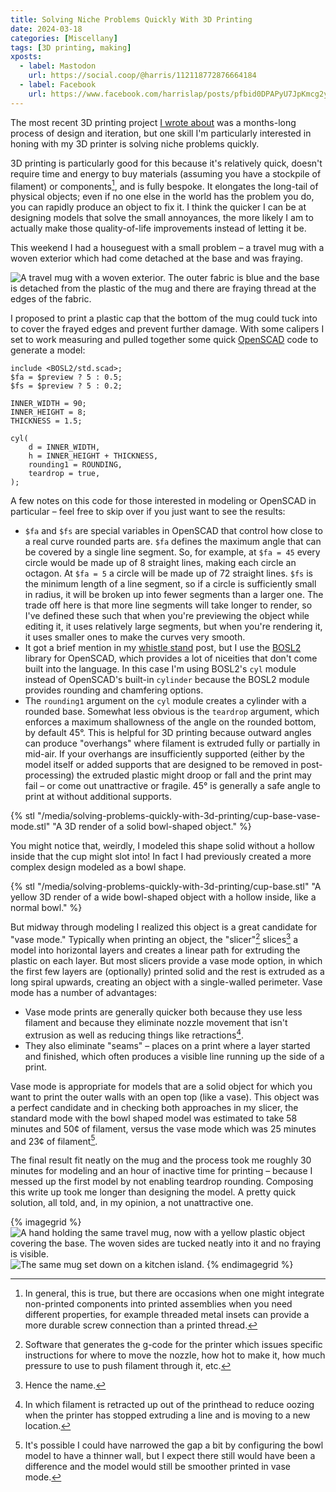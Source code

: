 ```yaml
---
title: Solving Niche Problems Quickly With 3D Printing
date: 2024-03-18
categories: [Miscellany]
tags: [3D printing, making]
xposts:
  - label: Mastodon
    url: https://social.coop/@harris/112118772876664184
  - label: Facebook
    url: https://www.facebook.com/harrislap/posts/pfbid0DPAPyU7JpKmcg2yUbyUomwEa7RJALswJVXaU5UCsZ1Kz9HNnAVRjfUSULVQ2J8XNl
---
```


The most recent 3D printing project [I wrote about][whistlestand] was a months-long process of design and iteration, but one skill I'm particularly interested in honing with my 3D printer is solving niche problems quickly.

[whistlestand]: /2024/03/3d-printed-irish-whistle-stand

3D printing is particularly good for this because it's relatively quick, doesn't require time and energy to buy materials (assuming you have a stockpile of filament) or components[^1], and is fully bespoke. It elongates the long-tail of physical objects; even if no one else in the world has the problem you do, you can rapidly produce an object to fix it. I think the quicker I can be at designing models that solve the small annoyances, the more likely I am to actually make those quality-of-life improvements instead of letting it be.

This weekend I had a houseguest with a small problem – a travel mug with a woven exterior which had come detached at the base and was fraying.

![A travel mug with a woven exterior. The outer fabric is blue and the base is detached from the plastic of the mug and there are fraying thread at the edges of the fabric.](/media/solving-problems-quickly-with-3d-printing/fraying.jpg)

I proposed to print a plastic cap that the bottom of the mug could tuck into to cover the frayed edges and prevent further damage. With some calipers I set to work measuring and pulled together some quick [OpenSCAD] code to generate a model:

[OpenSCAD]: https://www.openscad.org/

```scad
include <BOSL2/std.scad>;
$fa = $preview ? 5 : 0.5;
$fs = $preview ? 5 : 0.2;

INNER_WIDTH = 90;
INNER_HEIGHT = 8;
THICKNESS = 1.5;

cyl(
    d = INNER_WIDTH,
    h = INNER_HEIGHT + THICKNESS,
    rounding1 = ROUNDING,
    teardrop = true,
);
```

A few notes on this code for those interested in modeling or OpenSCAD in particular – feel free to skip over if you just want to see the results:

* `$fa` and `$fs` are special variables in OpenSCAD that control how close to a real curve rounded parts are. `$fa` defines the maximum angle that can be covered by a single line segment. So, for example, at `$fa = 45` every circle would be made up of 8 straight lines, making each circle an octagon. At `$fa = 5` a circle will be made up of 72 straight lines. `$fs` is the minimum length of a line segment, so if a circle is sufficiently small in radius, it will be broken up into fewer segments than a larger one. The trade off here is that more line segments will take longer to render, so I've defined these such that when you're previewing the object while editing it, it uses relatively large segments, but when you're rendering it, it uses smaller ones to make the curves very smooth.
* It got a brief mention in my [whistle stand][whistlestand] post, but I use the [BOSL2][] library for OpenSCAD, which provides a lot of niceities that don't come built into the language. In this case I'm using BOSL2's `cyl` module instead of OpenSCAD's built-in `cylinder` because the BOSL2 module provides rounding and chamfering options.
* The `rounding1` argument on the `cyl` module creates a cylinder with a rounded base. Somewhat less obvious is the `teardrop` argument, which enforces a maximum shallowness of the angle on the rounded bottom, by default 45°. This is helpful for 3D printing because outward angles can produce "overhangs" where filament is extruded fully or partially in mid-air. If your overhangs are insufficiently supported (either by the model itself or added supports that are designed to be removed in post-processing) the extruded plastic might droop or fall and the print may fail – or come out unattractive or fragile. 45° is generally a safe angle to print at without additional supports.

{% stl "/media/solving-problems-quickly-with-3d-printing/cup-base-vase-mode.stl" "A 3D render of a solid bowl-shaped object." %}

You might notice that, weirdly, I modeled this shape solid without a hollow inside that the cup might slot into! In fact I had previously created a more complex design modeled as a bowl shape.


{% stl "/media/solving-problems-quickly-with-3d-printing/cup-base.stl" "A yellow 3D render of a wide bowl-shaped object with a hollow inside, like a normal bowl." %}

But midway through modeling I realized this object is a great candidate for "vase mode." Typically when printing an object, the "slicer"[^2] slices[^3] a model into horizontal layers and creates a linear path for extruding the plastic on each layer. But most slicers provide a vase mode option, in which the first few layers are (optionally) printed solid and the rest is extruded as a long spiral upwards, creating an object with a single-walled perimeter. Vase mode has a number of advantages:

- Vase mode prints are generally quicker both because they use less filament and because they eliminate nozzle movement that isn't extrusion as well as reducing things like retractions[^4].
- They also eliminate "seams" – places on a print where a layer started and finished, which often produces a visible line running up the side of a print.

Vase mode is appropriate for models that are a solid object for which you want to print the outer walls with an open top (like a vase). This object was a perfect candidate and in checking both approaches in my slicer, the standard mode with the bowl shaped model was estimated to take 58 minutes and 50¢ of filament, versus the vase mode which was 25 minutes and 23¢ of filament[^5].

The final result fit neatly on the mug and the process took me roughly 30 minutes for modeling and an hour of inactive time for printing – because I messed up the first model by not enabling teardrop rounding. Composing this write up took me longer than designing the model. A pretty quick solution, all told, and, in my opinion, a not unattractive one.

{% imagegrid %}
![A hand holding the same travel mug, now with a yellow plastic object covering the base. The woven sides are tucked neatly into it and no fraying is visible.](/media/solving-problems-quickly-with-3d-printing/capped.jpg)
![The same mug set down on a kitchen island.](/media/solving-problems-quickly-with-3d-printing/full.jpg)
{% endimagegrid %}


[BOSL2]: https://github.com/BelfrySCAD/BOSL2

[^1]: In general, this is true, but there are occasions when one might integrate non-printed components into printed assemblies when you need different properties, for example threaded metal insets can provide a more durable screw connection than a printed thread.
[^2]: Software that generates the g-code for the printer which issues specific instructions for where to move the nozzle, how hot to make it, how much pressure to use to push filament through it, etc.
[^3]: Hence the name.
[^4]: In which filament is retracted up out of the printhead to reduce oozing when the printer has stopped extruding a line and is moving to a new location.
[^5]: It's possible I could have narrowed the gap a bit by configuring the bowl model to have a thinner wall, but I expect there still would have been a difference and the model would still be smoother printed in vase mode.
